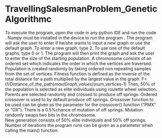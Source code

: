 # TravellingSalesmanProblem_GeneticAlgorithmc

To execute the program, open the code in any python IDE and run the code .
Numpy must be installed in the device to run the program .
The program will ask the user to enter if he/she wants to input a new graph or use the default graph .To enter a new graph, type 2. To use one of the default graphs, type 0 or 1.
The program will then print the graph and ask the user to enter the size of the starting population. A chromosome consists of an ordered set which indicates the order in which the vertices are traversed. Population is created randomly by taking ordered non repeating samples from the set of vertices.
Fitness function is defined as the inverse of the total distance for a path multiplied by the largest value in the graph.  F= (1/Distance_of_the_path)*max(Graph_values)*(num_vertices-1)
Then, 50% of the population is selected as elite individuals using roulette wheel selection. 
Parents are selected randomly and crossed to produce off springs.
Ordered crossover is used to by default produce off springs. Crossover function to be used can be given as the parameter for the crossover() function (“PMX” or “OX”).
There is a 0.5%chance of mutation of off springs. Mutation randomly swaps two bits in the chromosome.   
New generation consists of 50% elite individuals and 50% off springs.
Number of iterations the program runs can be given as a parameter when calling the main() function. 
